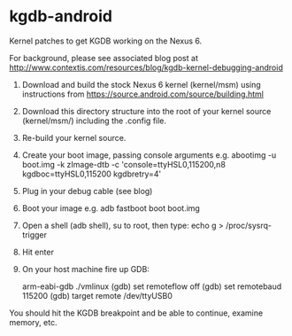# kgdb-android

Kernel patches to get KGDB working on the Nexus 6.

For background, please see associated blog post at http://www.contextis.com/resources/blog/kgdb-kernel-debugging-android

1) Download and build the stock Nexus 6 kernel (kernel/msm) using instructions from https://source.android.com/source/building.html
2) Download this directory structure into the root of your kernel source (kernel/msm/) including the .config file.
3) Re-build your kernel source.
4) Create your boot image, passing console arguments e.g. abootimg -u boot.img -k zImage-dtb -c 'console=ttyHSL0,115200,n8 kgdboc=ttyHSL0,115200 kgdbretry=4'
5) Plug in your debug cable (see blog)
6) Boot your image e.g. adb fastboot boot boot.img
7) Open a shell (adb shell), su to root, then type:
    echo g > /proc/sysrq-trigger
8) Hit enter
9) On your host machine fire up GDB:

    arm-eabi-gdb ./vmlinux
    (gdb) set remoteflow off
    (gdb) set remotebaud 115200
    (gdb) target remote /dev/ttyUSB0

You should hit the KGDB breakpoint and be able to continue, examine memory, etc.
